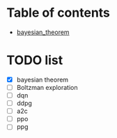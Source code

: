 # Table of contents
- [bayesian_theorem](./bayesian_theorem/prior_posterior.md)

# TODO list
- [x] bayesian theorem
- [ ] Boltzman exploration
- [ ] dqn
- [ ] ddpg
- [ ] a2c
- [ ] ppo
- [ ] ppg
